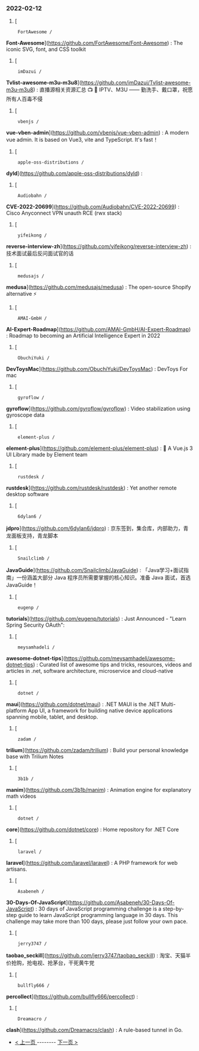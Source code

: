 ### 2022-02-12 
1. [
    

        FortAwesome /
**Font-Awesome**](https://github.com/FortAwesome/Font-Awesome) : The iconic SVG, font, and CSS toolkit
1. [
    

        imDazui /
**Tvlist-awesome-m3u-m3u8**](https://github.com/imDazui/Tvlist-awesome-m3u-m3u8) : 直播源相关资源汇总 📺 💯 IPTV、M3U —— 勤洗手、戴口罩，祝愿所有人百毒不侵
1. [
    

        vbenjs /
**vue-vben-admin**](https://github.com/vbenjs/vue-vben-admin) : A modern vue admin. It is based on Vue3, vite and TypeScript. It's fast！
1. [
    

        apple-oss-distributions /
**dyld**](https://github.com/apple-oss-distributions/dyld) : 
1. [
    

        Audiobahn /
**CVE-2022-20699**](https://github.com/Audiobahn/CVE-2022-20699) : Cisco Anyconnect VPN unauth RCE (rwx stack)
1. [
    

        yifeikong /
**reverse-interview-zh**](https://github.com/yifeikong/reverse-interview-zh) : 技术面试最后反问面试官的话
1. [
    

        medusajs /
**medusa**](https://github.com/medusajs/medusa) : The open-source Shopify alternative ⚡️
1. [
    

        AMAI-GmbH /
**AI-Expert-Roadmap**](https://github.com/AMAI-GmbH/AI-Expert-Roadmap) : Roadmap to becoming an Artificial Intelligence Expert in 2022
1. [
    

        ObuchiYuki /
**DevToysMac**](https://github.com/ObuchiYuki/DevToysMac) : DevToys For mac
1. [
    

        gyroflow /
**gyroflow**](https://github.com/gyroflow/gyroflow) : Video stabilization using gyroscope data
1. [
    

        element-plus /
**element-plus**](https://github.com/element-plus/element-plus) : 🎉 A Vue.js 3 UI Library made by Element team
1. [
    

        rustdesk /
**rustdesk**](https://github.com/rustdesk/rustdesk) : Yet another remote desktop software
1. [
    

        6dylan6 /
**jdpro**](https://github.com/6dylan6/jdpro) : 京东签到，集合库，内部助力，青龙面板支持，青龙脚本
1. [
    

        Snailclimb /
**JavaGuide**](https://github.com/Snailclimb/JavaGuide) : 「Java学习+面试指南」一份涵盖大部分 Java 程序员所需要掌握的核心知识。准备 Java 面试，首选 JavaGuide！
1. [
    

        eugenp /
**tutorials**](https://github.com/eugenp/tutorials) : Just Announced - "Learn Spring Security OAuth":
1. [
    

        meysamhadeli /
**awesome-dotnet-tips**](https://github.com/meysamhadeli/awesome-dotnet-tips) : Curated list of awesome tips and tricks, resources, videos and articles in .net, software architecture, microservice and cloud-native
1. [
    

        dotnet /
**maui**](https://github.com/dotnet/maui) : .NET MAUI is the .NET Multi-platform App UI, a framework for building native device applications spanning mobile, tablet, and desktop.
1. [
    

        zadam /
**trilium**](https://github.com/zadam/trilium) : Build your personal knowledge base with Trilium Notes
1. [
    

        3b1b /
**manim**](https://github.com/3b1b/manim) : Animation engine for explanatory math videos
1. [
    

        dotnet /
**core**](https://github.com/dotnet/core) : Home repository for .NET Core
1. [
    

        laravel /
**laravel**](https://github.com/laravel/laravel) : A PHP framework for web artisans.
1. [
    

        Asabeneh /
**30-Days-Of-JavaScript**](https://github.com/Asabeneh/30-Days-Of-JavaScript) : 30 days of JavaScript programming challenge is a step-by-step guide to learn JavaScript programming language in 30 days. This challenge may take more than 100 days, please just follow your own pace.
1. [
    

        jerry3747 /
**taobao_seckill**](https://github.com/jerry3747/taobao_seckill) : 淘宝、天猫半价抢购，抢电视、抢茅台，干死黄牛党
1. [
    

        bullfly666 /
**percollect**](https://github.com/bullfly666/percollect) : 
1. [
    

        Dreamacro /
**clash**](https://github.com/Dreamacro/clash) : A rule-based tunnel in Go. 

- [ < 上一页 ](https://github.com/able8/github-trending-daily-record/blob/master/2022-02-11.md) -------- [ 下一页 > ](https://github.com/able8/github-trending-daily-record/blob/master/2022-02-13.md)